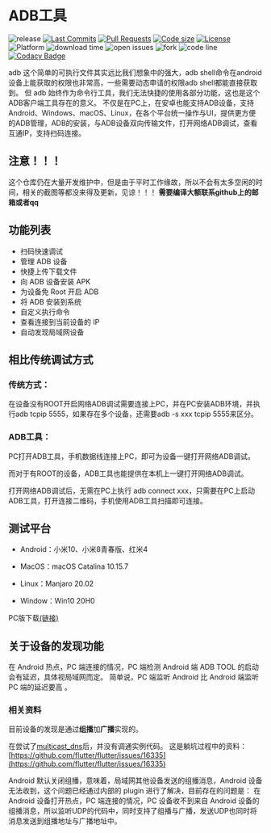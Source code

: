 # ADB工具

![release](https://img.shields.io/github/v/release/nightmare-space/adb_tool) 
[![Last Commits](https://img.shields.io/github/last-commit/nightmare-space/adb_tool?logo=git&logoColor=white)](https://github.com/nightmare-space/adb_tool/commits/master)
[![Pull Requests](https://img.shields.io/github/issues-pr/nightmare-space/adb_tool?logo=github&logoColor=white)](https://github.com/nightmare-space/adb_tool/pulls)
[![Code size](https://img.shields.io/github/languages/code-size/nightmare-space/adb_tool?logo=github&logoColor=white)](https://github.com/nightmare-space/adb_tool)
[![License](https://img.shields.io/github/license/nightmare-space/adb_tool?logo=open-source-initiative&logoColor=green)](https://github.com/nightmare-space/adb_tool/blob/master/LICENSE)
 ![Platform](https://img.shields.io/badge/support%20platform-android%20%7C%20web%20%7C%20windows%20%7C%20macos%20%7C%20linux-green) ![download time](https://img.shields.io/github/downloads/nightmare-space/adb_tool/total) ![open issues](https://img.shields.io/github/issues/nightmare-space/adb_tool) ![fork](https://img.shields.io/github/forks/nightmare-space/adb_tool?style=social) ![code line](https://img.shields.io/tokei/lines/github/nightmare-space/adb_tool) [![Codacy Badge](https://api.codacy.com/project/badge/Grade/f969750dc4aa424ead664219ddcf321d)](https://app.codacy.com/gh/nightmare-space/adb_tool?utm_source=github.com&utm_medium=referral&utm_content=nightmare-space/adb_tool&utm_campaign=Badge_Grade)

adb 这个简单的可执行文件其实远比我们想象中的强大，adb shell命令在android设备上能获取的权限也非常高，一些需要动态申请的权限adb shell都能直接获取到。
但 adb 始终作为命令行工具，我们无法快捷的使用各部分功能，这也是这个ADB客户端工具存在的意义。
不仅是在PC上，在安卓也能支持ADB设备，支持Android、Windows、macOS、Linux，在各个平台统一操作与UI，提供更方便的ADB管理，ADB的安装，与ADB设备双向传输文件，打开网络ADB调试，查看互通IP，支持扫码连接。
## 注意！！！
这个仓库仍在大量开发维护中，但是由于平时工作缘故，所以不会有太多空闲的时间，相关的截图等都没来得及更新，见谅！！！
**需要编译大额联系github上的邮箱或者qq**

## 功能列表

- 扫码快速调试
- 管理 ADB 设备
- 快捷上传下载文件
- 向 ADB 设备安装 APK
- 为设备免 Root 开启 ADB
- 将 ADB 安装到系统
- 自定义执行命令
- 查看连接到当前设备的 IP
- 自动发现局域网设备

## 相比传统调试方式

### 传统方式：

在设备没有ROOT开启网络ADB调试需要连接上PC，并在PC安装ADB环境，并执行adb tcpip 5555，如果存在多个设备，还需要adb -s xxx tcpip 5555来区分。

### ADB工具：

PC打开ADB工具，手机数据线连接上PC，即可为设备一键打开网络ADB调试。

而对于有ROOT的设备，ADB工具也能提供在本机上一键打开网络ADB调试。

打开网络ADB调试后，无需在PC上执行 adb connect xxx，只需要在PC上启动ADB工具，打开连接二维码，手机使用ADB工具扫描即可连接。

## 测试平台

- Android：小米10、小米8青春版、红米4

- MacOS：macOS Catalina 10.15.7

- Linux：Manjaro 20.02

- Window：Win10 20H0

PC版下载[(链接)](http://nightmare.fun/adbtool/)

## 关于设备的发现功能

在 Android  热点，PC 端连接的情况，PC 端检测 Android 端 ADB TOOL 的启动会有延迟，具体视局域网而定。
简单说，PC 端监听 Android 比 Android 端监听 PC 端的延迟要高 。

### 相关资料

目前设备的发现是通过**组播**加**广播**实现的。

在尝试了[multicast_dns](https://github.com/flutter/packages/tree/master/packages/multicast_dns)后，并没有调通实例代码。
这是躺坑过程中的资料：[https://github.com/flutter/flutter/issues/16335](https://github.com/flutter/flutter/issues/16335)

Android 默认关闭组播，意味着，局域网其他设备发送的组播消息，Android 设备无法收到，这个问题已经通过内部的 plugin 进行了解决，目前存在的问题是：
在 Android 设备打开热点，PC 端连接的情况，PC 设备收不到来自 Android 设备的组播消息，所以监听UDP的代码中，同时支持了组播与广播，发送UDP也同时将
消息发送到组播地址与广播地址中。

